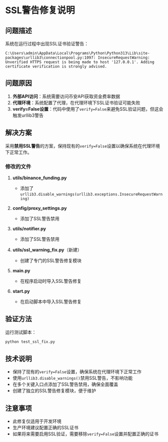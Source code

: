 # SSL警告修复说明

## 问题描述

系统在运行过程中出现SSL证书验证警告：

```
C:\Users\admin\AppData\Local\Programs\Python\Python313\Lib\site-packages\urllib3\connectionpool.py:1097: InsecureRequestWarning: Unverified HTTPS request is being made to host '127.0.0.1'. Adding certificate verification is strongly advised.
```

## 问题原因

1. **外部API访问**：系统需要访问币安API获取资金费率数据
2. **代理环境**：系统配置了代理，在代理环境下SSL证书验证可能失败
3. **verify=False设置**：代码中使用了`verify=False`来避免SSL验证问题，但这会触发urllib3警告

## 解决方案

采用**禁用SSL警告**的方案，保持现有的`verify=False`设置以确保系统在代理环境下正常工作。

### 修改的文件

1. **utils/binance_funding.py**
   - 添加了`urllib3.disable_warnings(urllib3.exceptions.InsecureRequestWarning)`

2. **config/proxy_settings.py**
   - 添加了SSL警告禁用

3. **utils/notifier.py**
   - 添加了SSL警告禁用

4. **utils/ssl_warning_fix.py**（新建）
   - 创建了专门的SSL警告修复模块

5. **main.py**
   - 在程序启动时导入SSL警告修复

6. **start.py**
   - 在启动脚本中导入SSL警告修复

## 验证方法

运行测试脚本：
```bash
python test_ssl_fix.py
```

## 技术说明

- 保持了现有的`verify=False`设置，确保系统在代理环境下正常工作
- 使用`urllib3.disable_warnings()`禁用SSL警告，不影响功能
- 在多个关键入口点添加了SSL警告禁用，确保全面覆盖
- 创建了独立的SSL警告修复模块，便于维护

## 注意事项

- 此修复仅适用于开发环境
- 生产环境建议配置正确的SSL证书
- 如果将来需要启用SSL验证，需要移除`verify=False`设置并配置正确的证书
